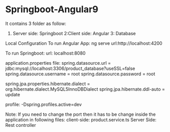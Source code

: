 # Springboot-Angular9

It contains 3 folder as follow:
1. Server side: Springboot
2:Client side: Angular
3: Database

Local Configuration
To run Angular App: ng serve
url:http://localhost:4200

To run Springboot:
url: localhost:8080

application.properties file:
spring.datasource.url = jdbc:mysql://localhost:3306/product_database?useSSL=false
spring.datasource.username = root
spring.datasource.password = root

spring.jpa.properties.hibernate.dialect = org.hibernate.dialect.MySQL5InnoDBDialect
spring.jpa.hibernate.ddl-auto = update

profile:
-Dspring.profiles.active=dev

Note: If you need to change the port then it has to be change inside the application in following files:
client-side: product.service.ts
Server Side: Rest controller

